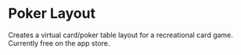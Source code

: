 # Poker Layout
 
Creates a virtual card/poker table layout for a recreational card game. Currently free on the app store.
